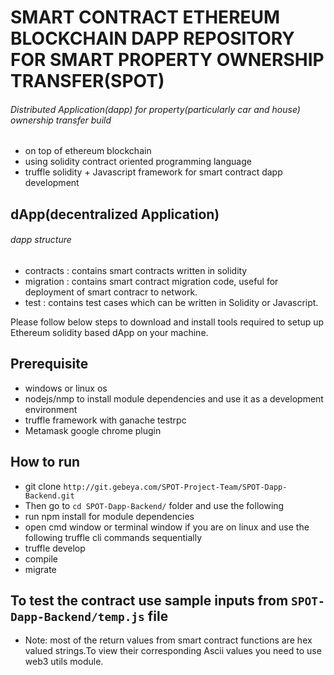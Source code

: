 
# SMART CONTRACT ETHEREUM BLOCKCHAIN DAPP REPOSITORY FOR SMART PROPERTY OWNERSHIP TRANSFER(SPOT)

###### Distributed Application(dapp) for property(particularly car and house) ownership transfer build
  - on top of ethereum blockchain
  - using solidity contract oriented programming language
  - truffle solidity + Javascript framework for smart contract dapp development

## dApp(decentralized Application)

###### dapp structure
- contracts : contains smart contracts written in solidity
- migration : contains smart contract migration code, useful for deployment of smart contracr to network.
- test : contains test cases which can be written in Solidity or Javascript.  

Please follow below steps to download and install tools required to setup up Ethereum solidity based dApp on your machine.

## Prerequisite
- windows or linux os
- nodejs/nmp to install module dependencies and use it as a development environment
- truffle framework with ganache testrpc
- Metamask google chrome plugin

## How to run
 - git clone `http://git.gebeya.com/SPOT-Project-Team/SPOT-Dapp-Backend.git`
 - Then go to `cd SPOT-Dapp-Backend/` folder and use the following
 - run npm install for module dependencies
 - open cmd window or terminal window if you are on linux and use the following truffle cli commands sequentially
 - truffle develop
 - compile
 - migrate

## To test the contract use sample inputs from `SPOT-Dapp-Backend/temp.js` file
   - Note: most of the return values from smart contract functions are hex valued strings.To view their corresponding Ascii values you need to use web3 utils module.
